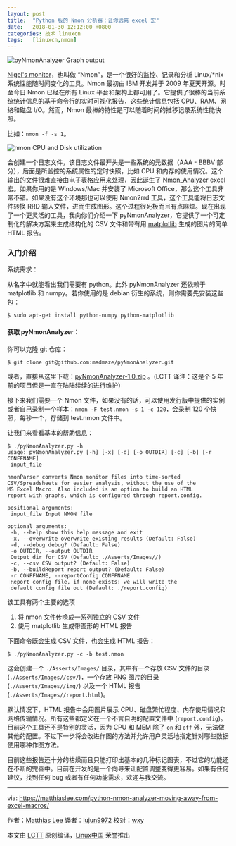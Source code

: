 ```yaml
---
layout: post
title:	"Python 版的 Nmon 分析器：让你远离 excel 宏"
date:	2018-01-30 12:12:00 +0800 
categories:	技术 linuxcn 
tags:	[linuxcn,nmon]
---
```



![pyNmonAnalyzer Graph output](/Asserts/Images//attachment/album/201801/30/121232ke7q2v7f44cj2e3c.png "pyNmonAnalyzer Graph output")


[Nigel's monitor](http://nmon.sourceforge.net/)，也叫做 “Nmon”，是一个很好的监控、记录和分析 Linux/\*nix 系统性能随时间变化的工具。Nmon 最初由 IBM 开发并于 2009 年夏天开源。时至今日 Nmon 已经在所有 Linux 平台和架构上都可用了。它提供了很棒的当前系统统计信息的基于命令行的实时可视化报告，这些统计信息包括 CPU、RAM、网络和磁盘 I/O。然而，Nmon 最棒的特性是可以随着时间的推移记录系统性能快照。


比如：`nmon -f -s 1`。


![nmon CPU and Disk utilization](/Asserts/Images//attachment/album/201801/30/121232vf9yzxc5tco5spai.png)


会创建一个日志文件，该日志文件最开头是一些系统的元数据（AAA - BBBV 部分），后面是所监控的系统属性的定时快照，比如 CPU 和内存的使用情况。这个输出的文件很难直接由电子表格应用来处理，因此诞生了 [Nmon\_Analyzer](http://www.ibm.com/developerworks/wikis/display/WikiPtype/nmonanalyser) excel 宏。如果你用的是 Windows/Mac 并安装了 Microsoft Office，那么这个工具非常不错。如果没有这个环境那也可以使用 Nmon2rrd 工具，这个工具能将日志文件转换 RRD 输入文件，进而生成图形。这个过程很死板而且有点麻烦。现在出现了一个更灵活的工具，我向你们介绍一下 pyNmonAnalyzer，它提供了一个可定制化的解决方案来生成结构化的 CSV 文件和带有用 [matplotlib](http://matplotlib.org/) 生成的图片的简单 HTML 报告。


### 入门介绍


系统需求：


从名字中就能看出我们需要有 python。此外 pyNmonAnalyzer 还依赖于 matplotlib 和 numpy。若你使用的是 debian 衍生的系统，则你需要先安装这些包：



```
$ sudo apt-get install python-numpy python-matplotlib

```

#### 获取 pyNmonAnalyzer：


你可以克隆 git 仓库：



```
$ git clone git@github.com:madmaze/pyNmonAnalyzer.git

```

或者，直接从这里下载：[pyNmonAnalyzer-1.0.zip](https://github.com/madmaze/pyNmonAnalyzer/blob/master/release/pyNmonAnalyzer-1.0.zip) 。(LCTT 译注：这是个 5 年前的项目但是一直在陆陆续续的进行维护）


接下来我们需要一个 Nmon 文件，如果没有的话，可以使用发行版中提供的实例或者自己录制一个样本：`nmon -F test.nmon -s 1 -c 120`，会录制 120 个快照，每秒一个，存储到 test.nmon 文件中。


让我们来看看基本的帮助信息：



```
$ ./pyNmonAnalyzer.py -h
usage: pyNmonAnalyzer.py [-h] [-x] [-d] [-o OUTDIR] [-c] [-b] [-r CONFFNAME]
 input_file

nmonParser converts Nmon monitor files into time-sorted
CSV/Spreadsheets for easier analysis, without the use of the
MS Excel Macro. Also included is an option to build an HTML
report with graphs, which is configured through report.config.

positional arguments:
 input_file Input NMON file

optional arguments:
 -h, --help show this help message and exit
 -x, --overwrite overwrite existing results (Default: False)
 -d, --debug debug? (Default: False)
 -o OUTDIR, --output OUTDIR
 Output dir for CSV (Default: ./Asserts/Images//)
 -c, --csv CSV output? (Default: False)
 -b, --buildReport report output? (Default: False)
 -r CONFFNAME, --reportConfig CONFFNAME
 Report config file, if none exists: we will write the
 default config file out (Default: ./report.config)

```

该工具有两个主要的选项


1. 将 nmon 文件传唤成一系列独立的 CSV 文件
2. 使用 matplotlib 生成带图形的 HTML 报告


下面命令既会生成 CSV 文件，也会生成 HTML 报告：



```
$ ./pyNmonAnalyzer.py -c -b test.nmon

```

这会创建一个 `./Asserts/Images/` 目录，其中有一个存放 CSV 文件的目录 (`./Asserts/Images//csv/`)，一个存放 PNG 图片的目录 (`./Asserts/Images//img/`) 以及一个 HTML 报告 (`./Asserts/Images//report.html`)。


默认情况下，HTML 报告中会用图片展示 CPU、磁盘繁忙程度、内存使用情况和网络传输情况。所有这些都定义在一个不言自明的配置文件中 (`report.config`)。目前这个工具还不是特别的灵活，因为 CPU 和 MEM 除了 `on` 和 `off` 外，无法做其他的配置。不过下一步将会改进作图的方法并允许用户灵活地指定针对哪些数据使用哪种作图方法。


目前这些报告还十分的枯燥而且只能打印出基本的几种标记图表，不过它的功能还在不断的完善中。目前在开发的是一个向导来让配置调整变得更容易。如果有任何建议，找到任何 bug 或者有任何功能需求，欢迎与我交流。




---


via: <https://matthiaslee.com/python-nmon-analyzer-moving-away-from-excel-macros/>


作者：[Matthias Lee](https://matthiaslee.com/) 译者：[lujun9972](https://github.com/lujun9972) 校对：[wxy](https://github.com/wxy)


本文由 [LCTT](https://github.com/LCTT/TranslateProject) 原创编译，[Linux中国](https://linux.cn/) 荣誉推出
